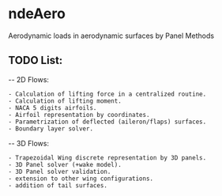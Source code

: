 ndeAero
=======

Aerodynamic loads in aerodynamic surfaces by Panel Methods

TODO List:
----------

-- 2D Flows:

	- Calculation of lifting force in a centralized routine.
	- Calculation of lifting moment.
	- NACA 5 digits airfoils.
	- Airfoil representation by coordinates.
	- Parametrization of deflected (aileron/flaps) surfaces.
	- Boundary layer solver.

-- 3D Flows:
	
	- Trapezoidal Wing discrete representation by 3D panels.
	- 3D Panel solver (+wake model).
	- 3D Panel solver validation.
	- extension to other wing configurations.
	- addition of tail surfaces. 
